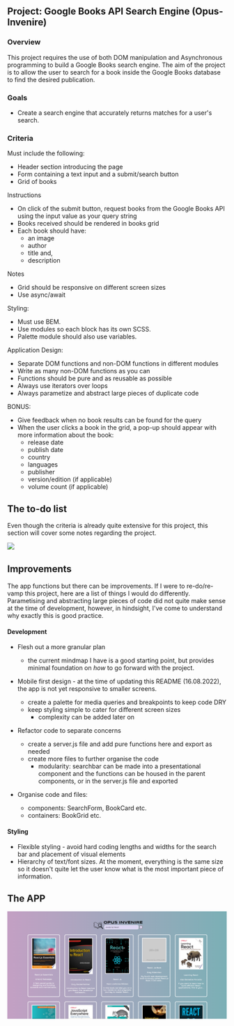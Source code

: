 ## Project: Google Books API Search Engine (Opus-Invenire)

### Overview

This project requires the use of both DOM manipulation and Asynchronous programming to build a Google Books search engine. The aim of the project is to allow the user to search for a book inside the Google Books database to find the desired publication.

### Goals

-   Create a search engine that accurately returns matches for a user's search.

### Criteria

Must include the following:

-   Header section introducing the page
-   Form containing a text input and a submit/search button
-   Grid of books

Instructions

-   On click of the submit button, request books from the Google Books API using the input value as your query string
-   Books received should be rendered in books grid
-   Each book should have:
    -   an image
    -   author
    -   title and,
    -   description

Notes

-   Grid should be responsive on different screen sizes
-   Use async/await

Styling:

-   Must use BEM.
-   Use modules so each block has its own SCSS.
-   Palette module should also use variables.

Application Design:

-   Separate DOM functions and non-DOM functions in different modules
-   Write as many non-DOM functions as you can
-   Functions should be pure and as reusable as possible
-   Always use iterators over loops
-   Always parametize and abstract large pieces of duplicate code

BONUS:

-   Give feedback when no book results can be found for the query
-   When the user clicks a book in the grid, a pop-up should appear with more information about the book:
    -   release date
    -   publish date
    -   country
    -   languages
    -   publisher
    -   version/edition (if applicable)
    -   volume count (if applicable)

## The to-do list

Even though the criteria is already quite extensive for this project, this section will cover some notes regarding the project.


<img src="./Mind%20map%20API%20project.png">

## Improvements

The app functions but there can be improvements. If I were to re-do/re-vamp this project, here are a list of things I would do differently. Parametising and abstracting large pieces of code did not quite make sense at the time of development, however, in hindsight, I've come to understand why exactly this is good practice.

#### Development

-   Flesh out a more granular plan

    -   the current mindmap I have is a good starting point, but provides minimal foundation on _how_ to go forward with the project.

-   Mobile first design - at the time of updating this README (16.08.2022), the app is not yet responsive to smaller screens.

    -   create a palette for media queries and breakpoints to keep code DRY
    -   keep styling simple to cater for different screen sizes
        -   complexity can be added later on

-   Refactor code to separate concerns

    -   create a server.js file and add pure functions here and export as needed
    -   create more files to further organise the code
        -   modularity: searchbar can be made into a presentational component and the functions can be housed in the parent components, or in the server.js file and exported

-   Organise code and files:
    -   components: SearchForm, BookCard etc.
    -   containers: BookGrid etc.

#### Styling

-   Flexible styling - avoid hard coding lengths and widths for the search bar and placement of visual elements
-   Hierarchy of text/font sizes. At the moment, everything is the same size so it doesn't quite let the user know what is the most important piece of information.


## The APP

<img src="./googlebooksAPI-1.png" />

